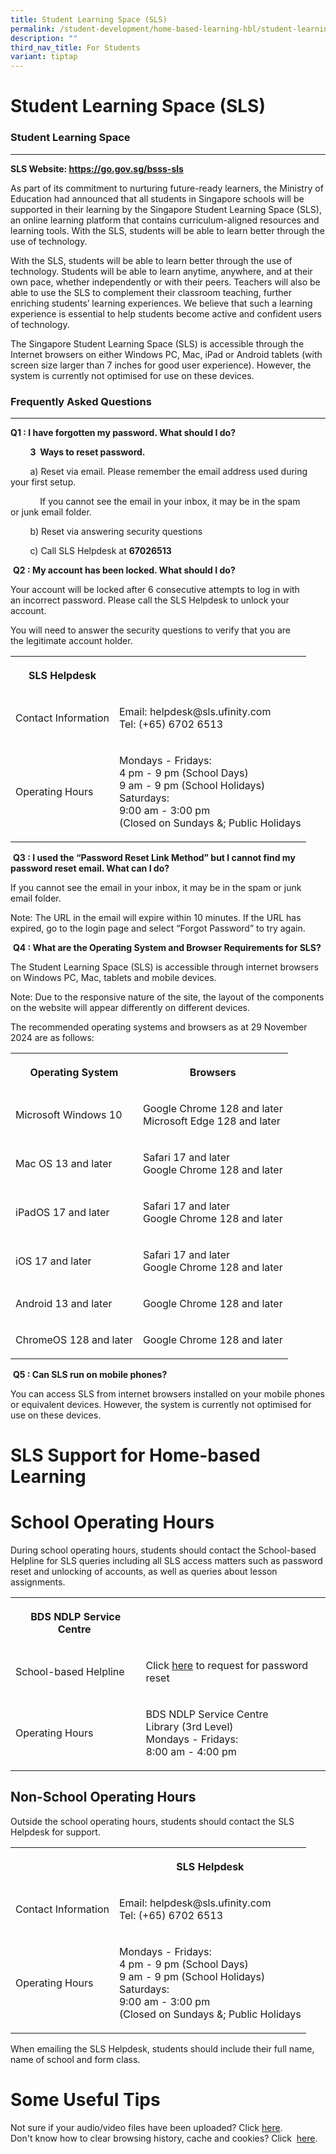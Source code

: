 ```yaml
---
title: Student Learning Space (SLS)
permalink: /student-development/home-based-learning-hbl/student-learning-space/
description: ""
third_nav_title: For Students
variant: tiptap
---
```

<h1>Student Learning Space (SLS)</h1>
<h3>Student Learning Space</h3>
<hr>
<p><strong>SLS Website:&nbsp;<a href="https://go.gov.sg/bsss-sls" rel="noopener noreferrer nofollow" target="_blank">https://go.gov.sg/bsss-sls</a></strong>
</p>
<p>As part of its commitment to nurturing future-ready learners, the Ministry
of Education had announced that all students in Singapore schools will
be supported in their learning by the Singapore Student Learning Space
(SLS), an online learning platform that contains curriculum-aligned resources
and learning tools. With the SLS, students will be able to learn better
through the use of technology.</p>
<p>With the SLS, students will be able to learn better through the use of
technology. Students will be able to learn anytime, anywhere, and at their
own pace, whether independently or with their peers. Teachers will also
be able to use the SLS to complement their classroom teaching, further
enriching students’ learning experiences. We believe that such a learning
experience is essential to help students become active and confident users
of technology.</p>
<p>The Singapore Student Learning Space (SLS) is accessible through the Internet
browsers on either Windows PC, Mac, iPad or Android tablets (with screen
size larger than 7 inches for good user experience). However, the system
is currently not optimised for use on these devices.</p>
<h3>Frequently Asked Questions</h3>
<hr>
<p><strong>Q1 : I have forgotten my password. What should I do?</strong>
</p>
<p>&nbsp;&nbsp; &nbsp;&nbsp;&nbsp; &nbsp;<strong>3&nbsp; Ways to reset password.</strong>
</p>
<p>&nbsp;&nbsp; &nbsp;&nbsp;&nbsp; &nbsp;a) Reset via email. Please remember
the email address used during your first&nbsp;setup.&nbsp;</p>
<p>&nbsp;&nbsp;&nbsp;&nbsp;&nbsp; &nbsp;&nbsp;&nbsp; &nbsp;&nbsp;If you cannot
see the email in your inbox, it may be in the spam or&nbsp;junk email folder.</p>
<p>&nbsp;&nbsp; &nbsp;&nbsp;&nbsp; &nbsp;b) Reset via answering security
questions</p>
<p>&nbsp;&nbsp; &nbsp;&nbsp;&nbsp; &nbsp;c) Call SLS Helpdesk at&nbsp;<strong>67026513</strong>
</p>
<p>&nbsp;<strong>Q2 : My account has been locked. What should I do?</strong>
</p>
<p>Your account will be locked after 6 consecutive attempts to log in with
an&nbsp;incorrect password.&nbsp;Please call the SLS Helpdesk to unlock
your account.&nbsp;</p>
<p>You will need to&nbsp;answer the security questions to verify that you
are the&nbsp;legitimate account holder.</p>
<table style="minWidth: 50px">
<colgroup>
<col>
<col>
</colgroup>
<tbody>
<tr>
<th rowspan="1" colspan="1">
<p>SLS Helpdesk</p>
</th>
<th rowspan="1" colspan="1">
<p></p>
</th>
</tr>
<tr>
<td rowspan="1" colspan="1">
<p>Contact Information</p>
</td>
<td rowspan="1" colspan="1">
<p>Email: helpdesk@sls.ufinity.com
<br>Tel: (+65) 6702 6513</p>
</td>
</tr>
<tr>
<td rowspan="1" colspan="1">
<p>Operating Hours</p>
</td>
<td rowspan="1" colspan="1">
<p>Mondays - Fridays:
<br>4 pm - 9 pm (School Days)
<br>9 am - 9 pm (School Holidays)
<br>Saturdays:
<br>9:00 am - 3:00 pm
<br>(Closed on Sundays &amp;; Public Holidays</p>
</td>
</tr>
</tbody>
</table>
<p>&nbsp;<strong>Q3 : I used the “Password Reset Link Method” but I cannot find my password reset email. What can I do?</strong>
</p>
<p>If you cannot see the email in your inbox, it may be in the spam or junk
email folder.</p>
<p>Note: The URL in the email will expire within 10 minutes. If the URL has
expired,&nbsp;go to the login page and select “Forgot Password” to try
again.</p>
<p>&nbsp;<strong>Q4 : What are the Operating System and Browser Requirements for SLS?</strong>
</p>
<p>The Student Learning Space (SLS) is accessible through internet browsers
on Windows PC, Mac, tablets and mobile devices.</p>
<p>Note: Due to the responsive nature of the site, the layout of the components
on the website will appear differently on different devices.</p>
<p>The recommended operating systems and browsers as at 29 November 2024
are as follows:</p>
<table style="minWidth: 50px">
<colgroup>
<col>
<col>
</colgroup>
<tbody>
<tr>
<th rowspan="1" colspan="1">
<p>Operating System</p>
</th>
<th rowspan="1" colspan="1">
<p>Browsers</p>
</th>
</tr>
<tr>
<td rowspan="1" colspan="1">
<p>Microsoft Windows 10</p>
</td>
<td rowspan="1" colspan="1">
<p>Google Chrome 128 and later
<br>Microsoft Edge 128 and later</p>
</td>
</tr>
<tr>
<td rowspan="1" colspan="1">
<p>Mac OS 13 and later</p>
</td>
<td rowspan="1" colspan="1">
<p>Safari 17 and later
<br>Google Chrome 128 and later</p>
</td>
</tr>
<tr>
<td rowspan="1" colspan="1">
<p>iPadOS 17 and later</p>
</td>
<td rowspan="1" colspan="1">
<p>Safari 17 and later
<br>Google Chrome 128 and later</p>
</td>
</tr>
<tr>
<td rowspan="1" colspan="1">
<p>iOS 17 and later</p>
</td>
<td rowspan="1" colspan="1">
<p>Safari 17 and later
<br>Google Chrome 128 and later</p>
</td>
</tr>
<tr>
<td rowspan="1" colspan="1">
<p>Android 13 and later</p>
</td>
<td rowspan="1" colspan="1">
<p>Google Chrome 128 and later</p>
</td>
</tr>
<tr>
<td rowspan="1" colspan="1">
<p>ChromeOS 128 and later</p>
</td>
<td rowspan="1" colspan="1">
<p>Google Chrome 128 and later</p>
</td>
</tr>
</tbody>
</table>
<p>&nbsp;<strong>Q5 : Can SLS run on mobile phones?</strong>
</p>
<p>You can access SLS from internet browsers installed on your mobile phones
or&nbsp;equivalent devices. However, the system is currently not optimised
for use on&nbsp;these devices.</p>
<h1>SLS Support for Home-based Learning</h1>
<h1>School Operating Hours</h1>
<p>During school operating hours, students should contact the School-based
Helpline for SLS queries including all SLS access matters such as password
reset and unlocking of accounts, as well as queries about lesson assignments.&nbsp;</p>
<table style="minWidth: 50px">
<colgroup>
<col>
<col>
</colgroup>
<tbody>
<tr>
<th rowspan="1" colspan="1">
<p>BDS NDLP Service Centre&nbsp;</p>
</th>
<th rowspan="1" colspan="1">
<p></p>
</th>
</tr>
<tr>
<td rowspan="1" colspan="1">
<p>School-based Helpline</p>
</td>
<td rowspan="1" colspan="1">
<p>Click <a href="https://go.gov.sg/bsss-ict-assist" rel="noopener noreferrer nofollow" target="_blank">here</a> to
request for password reset</p>
</td>
</tr>
<tr>
<td rowspan="1" colspan="1">
<p>Operating Hours</p>
</td>
<td rowspan="1" colspan="1">
<p>BDS NDLP Service Centre&nbsp;
<br>Library (3rd Level)
<br>Mondays - Fridays:
<br>8:00 am - 4:00 pm</p>
</td>
</tr>
</tbody>
</table>
<h2>Non-School Operating Hours</h2>
<p>Outside the school operating hours, students should contact the SLS Helpdesk
for support.</p>
<table style="minWidth: 50px">
<colgroup>
<col>
<col>
</colgroup>
<tbody>
<tr>
<th rowspan="1" colspan="1">
<p></p>
</th>
<th rowspan="1" colspan="1">
<p>SLS Helpdesk</p>
</th>
</tr>
<tr>
<td rowspan="1" colspan="1">
<p>Contact Information</p>
</td>
<td rowspan="1" colspan="1">
<p>Email: helpdesk@sls.ufinity.com
<br>Tel: (+65) 6702 6513</p>
</td>
</tr>
<tr>
<td rowspan="1" colspan="1">
<p>Operating Hours</p>
</td>
<td rowspan="1" colspan="1">
<p>Mondays - Fridays:
<br>4 pm - 9 pm (School Days)
<br>9 am - 9 pm (School Holidays)
<br>Saturdays:
<br>9:00 am - 3:00 pm
<br>(Closed on Sundays &amp;; Public Holidays</p>
</td>
</tr>
</tbody>
</table>
<p>When emailing the SLS Helpdesk, students should include their full name,
name of school and form class.</p>
<h1>Some Useful Tips</h1>
<p>Not sure if your audio/video files have been uploaded? Click&nbsp;<a href="/files/FHBLResource%201%20-%20Uploading%20of%20Audio%20and%20Video%20Files.pdf" rel="noopener noreferrer nofollow" target="_blank">here</a>.
<br>Don't know how to clear browsing history, cache and cookies? Click&nbsp;
<a href="/files/FHBLResource%202_Clear%20browsing%20history%20and%20Cache%20for%20students.pdf" rel="noopener noreferrer nofollow" target="_blank">here</a>.</p>